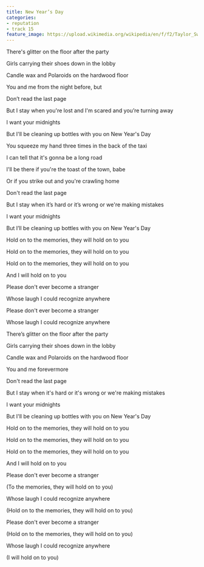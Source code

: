 ```yaml
---
title: New Year’s Day
categories:
- reputation
- track 15
feature_image: https://upload.wikimedia.org/wikipedia/en/f/f2/Taylor_Swift_-_Reputation.png
--- 
```

There's glitter on the floor after the party

Girls carrying their shoes down in the lobby

Candle wax and Polaroids on the hardwood floor

You and me from the night before, but

Don’t read the last page

But I stay when you're lost and I'm scared and you’re turning away

I want your midnights

But I'll be cleaning up bottles with you on New Year's Day

You squeeze my hand three times in the back of the taxi

I can tell that it's gonna be a long road

I'll be there if you're the toast of the town, babe

Or if you strike out and you're crawling home

Don't read the last page

But I stay when it’s hard or it’s wrong or we're making mistakes

I want your midnights

But I’ll be cleaning up bottles with you on New Year's Day

Hold on to the memories, they will hold on to you

Hold on to the memories, they will hold on to you

Hold on to the memories, they will hold on to you

And I will hold on to you

Please don't ever become a stranger

Whose laugh I could recognize anywhere

Please don't ever become a stranger

Whose laugh I could recognize anywhere

There’s glitter on the floor after the party

Girls carrying their shoes down in the lobby

Candle wax and Polaroids on the hardwood floor

You and me forevermore

Don't read the last page

But I stay when it's hard or it's wrong or we're making mistakes

I want your midnights

But I'll be cleaning up bottles with you on New Year's Day

Hold on to the memories, they will hold on to you

Hold on to the memories, they will hold on to you

Hold on to the memories, they will hold on to you

And I will hold on to you

Please don't ever become a stranger

(To the memories, they will hold on to you)

Whose laugh I could recognize anywhere

(Hold on to the memories, they will hold on to you)

Please don't ever become a stranger

(Hold on to the memories, they will hold on to you)

Whose laugh I could recognize anywhere

(I will hold on to you)